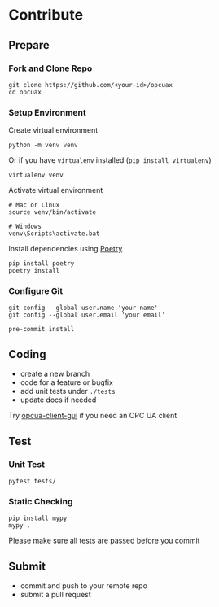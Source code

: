 # Contribute

## Prepare

### Fork and Clone Repo

```shell
git clone https://github.com/<your-id>/opcuax
cd opcuax
```

### Setup Environment

Create virtual environment

```shell
python -m venv venv
```

Or if you have `virtualenv` installed (`pip install virtualenv`)

```shell
virtualenv venv
```

Activate virtual environment

```shell
# Mac or Linux
source venv/bin/activate

# Windows
venv\Scripts\activate.bat
```

Install dependencies using [Poetry](https://python-poetry.org/docs/)

```shell
pip install poetry
poetry install
```

### Configure Git

```shell
git config --global user.name 'your name'
git config --global user.email 'your email'

pre-commit install
```

## Coding

* create a new branch
* code for a feature or bugfix
* add unit tests under `./tests`
* update docs if needed

Try [opcua-client-gui](https://github.com/FreeOpcUa/opcua-client-gui) if you need an OPC UA client

## Test

### Unit Test

```shell
pytest tests/
```

### Static Checking

```shell
pip install mypy
mypy .
```

Please make sure all tests are passed before you commit

## Submit

* commit and push to your remote repo
* submit a pull request
